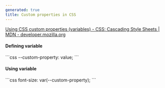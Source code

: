 ```yaml
---
generated: true
title: Custom properties in CSS
---
```

[Using CSS custom properties (variables) - CSS: Cascading Style Sheets \| MDN - developer.mozilla.org](https://developer.mozilla.org/en-US/docs/Web/CSS/Using_CSS_custom_properties)

#### Defining variable

<div markdown="1" class="ans">
```css
--custom-property: value;
```
</div>

#### Using variable

<div markdown="1" class="ans">
```css
font-size: var(--custom-property);
```
</div>
